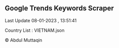 

## Google Trends Keywords Scraper 
 
Last Update 08-01-2023 , 13:51:41

Country List :
VIETNAM.json



© Abdul Muttaqin 
